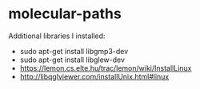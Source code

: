 molecular-paths
===============

Additional libraries I installed:

- sudo apt-get install libgmp3-dev
- sudo apt-get install libglew-dev
- https://lemon.cs.elte.hu/trac/lemon/wiki/InstallLinux
- http://libqglviewer.com/installUnix.html#linux
